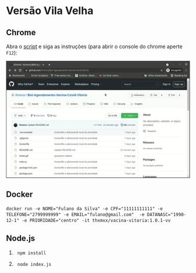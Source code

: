 # Versão Vila Velha

## Chrome

Abra o [script](https://raw.githubusercontent.com/thxmxx/Bot-Agendamento-Vacina-Covid-Vitoria/vila-velha/script.js) e siga as instruções (para abrir o console do chrome aperte `F12`):

![Exemplo](howto.gif)

## Docker

```
docker run -e NOME="Fulano da Silva" -e CPF="11111111111" -e TELEFONE="2799999999" -e EMAIL="fulano@gmail.com"  -e DATANASC="1990-12-1" -e PRIORIDADE="centro" -it thxmxx/vacina-vitoria:1.0.1-vv
```

## Node.js
1. ```
    npm install
    ```

2. ```
    node index.js
    ```
